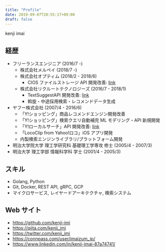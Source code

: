 ```yaml
---
title: "Profile"
date: 2019-09-07T20:55:17+09:00
draft: false
---
```


kenji imai

## 経歴

- フリーランスエンジニア (2016/7 -)
  - 株式会社メルペイ (2018/7 -)
  - 株式会社オプティム (2018/2 - 2018/6)
      - CIOS ファイルストレージ API 開発改善: [link](https://www.optim.cloud/platform/)
  - 株式会社リクルートテクノロジーズ (2016/7 - 2018/1)
      - TextSuggestAPI 開発改善: [link](https://a3rt.recruit-tech.co.jp/product/textSuggestAPI/)
      - 斡旋・中途採用検索・レコメンドデータ生成
- ヤフー株式会社 (2007/4 - 2016/6)
  - 「Y!ショッピング」商品レコメンドエンジン開発改善
  - 「Y!ショッピング」検索クエリ自動補完 ML モデリング・API 新規開発
  - 「Y!ローカルサーチ」API 開発改善: [link](https://developer.yahoo.co.jp/webapi/map/openlocalplatform/v1/localsearch.html)
  - 「LocoClip from Yahoo!ロコ」iOS アプリ開発
  - 内製検索エンジンライブラリ/プラットフォーム開発
- 明治大学院大学 理工学研究科 基礎理工学専攻 修士 (2005/4 - 2007/3)
- 明治大学 理工学部 情報科学科 学士 (2001/4 - 2005/3)

## スキル

- Golang, Python
- Git, Docker, REST API, gRPC, GCP
- マイクロサービス, レイヤードアーキテクチャ, 検索システム

## Web サイト

- https://github.com/kenji-imi
- https://qiita.com/kenji_imi
- https://twitter.com/kenji_imi
- https://connpass.com/user/imaizum_jp/
- https://www.linkedin.com/in/kenji-imai-87a74741/

